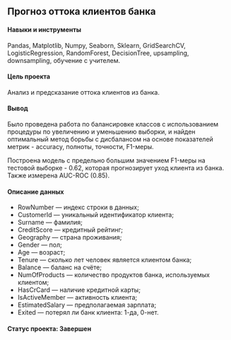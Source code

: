 ## Прогноз оттока клиентов банка

#### Навыки и инструменты
Pandas, Matplotlib, Numpy, Seaborn, Sklearn, GridSearchCV, LogisticRegression, RandomForest, DecisionTree, upsampling, downsampling, обучение с учителем.
 
#### Цель проекта
Анализ и предсказание оттока клиентов из банка.
 
#### Вывод 
Было проведена работа по балансировке классов с использованием процедуры по увеличению и уменьшению выборки, 
и найден оптимальный метод борьбы с дисбалансом на основе показателей метрик - accuracy, полноты, точности, F1-меры.
 
Построена модель с предельно большим значением F1-меры на тестовой выборке - 0.62, которая прогнозирует уход клиента из банка. 
Также измерена AUC-ROC (0.85).

#### Описание данных

* RowNumber — индекс строки в данных;
* CustomerId — уникальный идентификатор клиента;
* Surname — фамилия;
* CreditScore — кредитный рейтинг;
* Geography — страна проживания;
* Gender — пол;
* Age — возраст;
* Tenure — сколько лет человек является клиентом банка;
* Balance — баланс на счёте;
* NumOfProducts — количество продуктов банка, используемых клиентом;
* HasCrCard — наличие кредитной карты;
* IsActiveMember — активность клиента;
* EstimatedSalary — предполагаемая зарплата;
* Exited — потерял ли банк клиента: 1-да, 0-нет.

#### Статус проекта: Завершен

